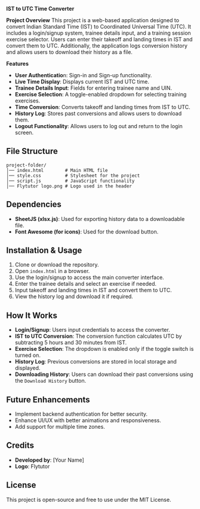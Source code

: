 **IST to UTC Time Converter**

**Project Overview**
This project is a web-based application designed to convert Indian Standard Time (IST) to Coordinated Universal Time (UTC). It includes a login/signup system, trainee details input, and a training session exercise selector. Users can enter their takeoff and landing times in IST and convert them to UTC. Additionally, the application logs conversion history and allows users to download their history as a file.

**Features**
- **User Authenticatio**n: Sign-in and Sign-up functionality.
- **Live Time Display**: Displays current IST and UTC time.
- **Trainee Details Input**: Fields for entering trainee name and UIN.
- **Exercise Selection**: A toggle-enabled dropdown for selecting training exercises.
- **Time Conversion**: Converts takeoff and landing times from IST to UTC.
- **History Log**: Stores past conversions and allows users to download them.
- **Logout Functionality**: Allows users to log out and return to the login screen.

## File Structure
```
project-folder/
│── index.html        # Main HTML file
│── style.css         # Stylesheet for the project
│── script.js         # JavaScript functionality
│── Flytutor logo.png # Logo used in the header
```

## Dependencies
- **SheetJS (xlsx.js)**: Used for exporting history data to a downloadable file.
- **Font Awesome (for icons)**: Used for the download button.

## Installation & Usage
1. Clone or download the repository.
2. Open `index.html` in a browser.
3. Use the login/signup to access the main converter interface.
4. Enter the trainee details and select an exercise if needed.
5. Input takeoff and landing times in IST and convert them to UTC.
6. View the history log and download it if required.

## How It Works
- **Login/Signup**: Users input credentials to access the converter.
- **IST to UTC Conversion**: The conversion function calculates UTC by subtracting 5 hours and 30 minutes from IST.
- **Exercise Selection**: The dropdown is enabled only if the toggle switch is turned on.
- **History Log**: Previous conversions are stored in local storage and displayed.
- **Downloading History**: Users can download their past conversions using the `Download History` button.

## Future Enhancements
- Implement backend authentication for better security.
- Enhance UI/UX with better animations and responsiveness.
- Add support for multiple time zones.

## Credits
- **Developed by**: [Your Name]
- **Logo**: Flytutor

## License
This project is open-source and free to use under the MIT License.


